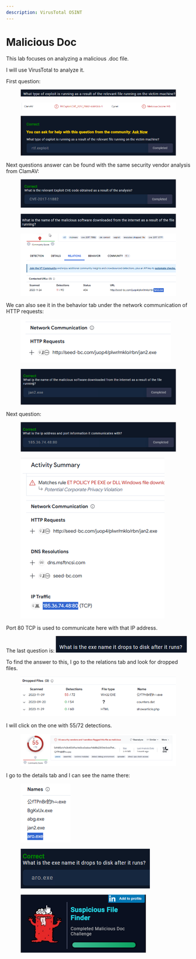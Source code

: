 ```yaml
---
description: VirusTotal OSINT
---
```


# Malicious Doc

This lab focuses on analyzing a malicious .doc file.

I will use VirusTotal to analyze it.

First question:

<figure><img src=".gitbook/assets/image (38).png" alt=""><figcaption></figcaption></figure>

<figure><img src=".gitbook/assets/image (40).png" alt=""><figcaption></figcaption></figure>

<figure><img src=".gitbook/assets/image (41).png" alt=""><figcaption></figcaption></figure>

Next questions answer can be found with the same security vendor analysis from ClamAV:

<figure><img src=".gitbook/assets/image (42).png" alt=""><figcaption></figcaption></figure>

<figure><img src=".gitbook/assets/image (44).png" alt=""><figcaption></figcaption></figure>

<figure><img src=".gitbook/assets/image (45).png" alt=""><figcaption></figcaption></figure>

We can also see it in the behavior tab under the network communication of HTTP requests:

<figure><img src=".gitbook/assets/image (47).png" alt=""><figcaption></figcaption></figure>

<figure><img src=".gitbook/assets/image (46).png" alt=""><figcaption></figcaption></figure>

Next question:

<figure><img src=".gitbook/assets/image (48).png" alt=""><figcaption></figcaption></figure>

<figure><img src=".gitbook/assets/image (49).png" alt=""><figcaption></figcaption></figure>

Port 80 TCP is used to communicate here with that IP address.

The last question is: ![](<.gitbook/assets/image (50).png>)

To find the answer to this, I go to the relations tab and look for dropped files.

<figure><img src=".gitbook/assets/image (51).png" alt=""><figcaption></figcaption></figure>

I will click on the one with 55/72 detections.

<figure><img src=".gitbook/assets/image (54).png" alt=""><figcaption></figcaption></figure>

I go to the details tab and I can see the name there:

<figure><img src=".gitbook/assets/image (53).png" alt=""><figcaption></figcaption></figure>

<figure><img src=".gitbook/assets/image (55).png" alt=""><figcaption></figcaption></figure>

<figure><img src=".gitbook/assets/image (56).png" alt=""><figcaption></figcaption></figure>
